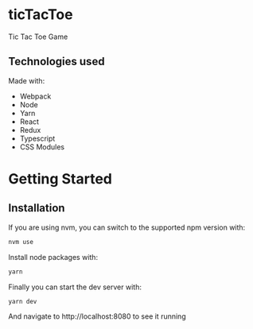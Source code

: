 # ticTacToe
Tic Tac Toe Game

## Technologies used

Made with:
- Webpack
- Node
- Yarn
- React
- Redux
- Typescript
- CSS Modules

# Getting Started

## Installation

If you are using nvm, you can switch to the supported npm version with:

```bash
nvm use
```

Install node packages with:

```bash
yarn
```

Finally you can start the dev server with:

```bash
yarn dev
```

And navigate to http://localhost:8080 to see it running
